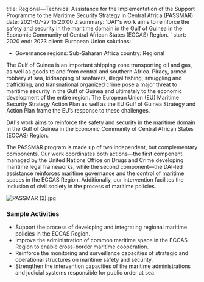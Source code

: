 
title: Regional—Technical Assistance for the Implementation of the Support Programme
  to the Maritime Security Strategy in Central Africa (PASSMAR)
date: 2021-07-27 15:20:00 Z
summary: 'DAI''s work aims to reinforce the safety and security in the maritime domain
  in the Gulf of Guinea in the Economic Community of Central African States (ECCAS)
  Region. '
start: 2020
end: 2023
client: European Union
solutions:
- Governance
regions: Sub-Saharan Africa
country: Regional


The Gulf of Guinea is an important shipping zone transporting oil and gas, as well as goods to and from central and southern Africa. Piracy, armed robbery at sea, kidnapping of seafarers, illegal fishing, smuggling and trafficking, and transnational organized crime pose a major threat to maritime security in the Gulf of Guinea and ultimately to the economic development of the entire region. The European Union (EU) Maritime Security Strategy Action Plan as well as the EU Gulf of Guinea Strategy and Action Plan frame the EU’s response to these challenges.

DAI's work aims to reinforce the safety and security in the maritime domain in the Gulf of Guinea in the Economic Community of Central African States (ECCAS) Region.

The PASSMAR program is made up of two independent, but complementary components. Our work coordinates both actions—the first component managed by the United Nations Office on Drugs and Crime developing maritime legal frameworks, while the second component—the DAI-led assistance reinforces maritime governance and the control of maritime spaces in the ECCAS Region. Additionally, our intervention facilites the inclusion of civil society in the process of maritime policies.

![PASSMAR (2).jpg](/uploads/PASSMAR%20(2).jpg)

### Sample Activities

* Support the process of developing and integrating regional maritime policies in the ECCAS Region.
* Improve the administration of common maritime space in the ECCAS Region to enable cross-border maritime cooperation.
* Reinforce the monitoring and surveillance capacities of strategic and operational structures on maritime safety and security.
* Strengthen the intervention capacities of the maritime administrations and judicial systems responsible for public order at sea.

